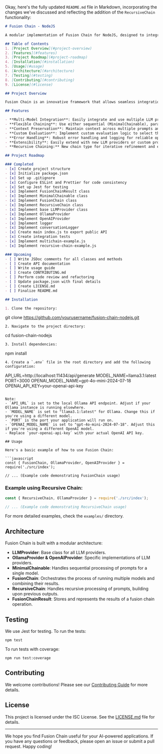 Okay, here's the fully updated `README.md` file in Markdown, incorporating the changes we've discussed and reflecting the addition of the `RecursiveChain` functionality:

```markdown
# Fusion Chain - NodeJS

A modular implementation of Fusion Chain for NodeJS, designed to integrate multiple Language Learning Models (LLMs) for enhanced AI capabilities.

## Table of Contents
1. [Project Overview](#project-overview)
2. [Features](#features)
3. [Project Roadmap](#project-roadmap)
4. [Installation](#installation)
5. [Usage](#usage)
6. [Architecture](#architecture)
7. [Testing](#testing)
8. [Contributing](#contributing)
9. [License](#license)

## Project Overview

Fusion Chain is an innovative framework that allows seamless integration and collaboration between multiple AI language models. It provides a flexible and powerful way to leverage the strengths of different LLMs, enabling more robust and versatile AI-powered applications.

## Features

- **Multi-Model Integration**: Easily integrate and use multiple LLM providers (e.g., Ollama, OpenAI) within a single application.
- **Flexible Chaining**: Use either sequential (MinimalChainable), parallel (FusionChain), or recursive (RecursiveChain) processing of prompts across multiple models.
- **Context Preservation**: Maintain context across multiple prompts and model interactions.
- **Custom Evaluation**: Implement custom evaluation logic to select the best responses from multiple models.
- **Error Handling**: Robust error handling and logging for reliable operation.
- **Extensibility**: Easily extend with new LLM providers or custom processing logic.
- **Recursive Chaining:** New chain type for iterative refinement and expansion of outputs (e.g., story generation).

## Project Roadmap

### Completed
- [x] Create project structure
- [x] Initialize package.json
- [x] Set up .gitignore
- [x] Configure ESLint and Prettier for code consistency
- [x] Set up Jest for testing
- [x] Implement FusionChainResult class
- [x] Implement MinimalChainable class
- [x] Implement FusionChain class
- [x] Implement RecursiveChain class
- [x] Implement base LLMProvider class
- [x] Implement OllamaProvider
- [x] Implement OpenAIProvider
- [x] Implement logger
- [x] Implement conversationLogger
- [x] Create main index.js to export public API
- [x] Create integration tests
- [x] Implement multichain-example.js
- [x] Implement recursive-chain-example.js

### Upcoming
- [ ] Write JSDoc comments for all classes and methods
- [ ] Create API documentation
- [ ] Write usage guide
- [ ] Create CONTRIBUTING.md
- [ ] Perform code review and refactoring
- [ ] Update package.json with final details
- [ ] Create LICENSE.md
- [ ] Finalize README.md

## Installation

1. Clone the repository:
   ```
   git clone https://github.com/yourusername/fusion-chain-nodejs.git
   ```
2. Navigate to the project directory:
   ```
   cd fusion-chain-nodejs
   ```
3. Install dependencies:
   ```
   npm install
   ```
4. Create a `.env` file in the root directory and add the following configuration:
   ```
   API_URL=http://localhost:11434/api/generate
   MODEL_NAME=llama3.1:latest
   PORT=3000
   OPENAI_MODEL_NAME=gpt-4o-mini-2024-07-18
   OPENAI_API_KEY=your-openai-api-key
   ```

   Note: 
   - `API_URL` is set to the local Ollama API endpoint. Adjust if your Ollama instance is running elsewhere.
   - `MODEL_NAME` is set to "llama3.1:latest" for Ollama. Change this if you're using a different model.
   - `PORT` is the port your application will run on.
   - `OPENAI_MODEL_NAME` is set to "gpt-4o-mini-2024-07-18". Adjust this if you're using a different OpenAI model.
   - Replace `your-openai-api-key` with your actual OpenAI API key.

## Usage

Here's a basic example of how to use Fusion Chain:

```javascript
const { FusionChain, OllamaProvider, OpenAIProvider } = require('./src/index');

// ... (Example code demonstrating FusionChain usage)
```

### Example using Recursive Chain:

```javascript
const { RecursiveChain, OllamaProvider } = require('./src/index');

// ... (Example code demonstrating RecursiveChain usage)
```

For more detailed examples, check the `examples/` directory.

## Architecture

Fusion Chain is built with a modular architecture:

- **LLMProvider**: Base class for all LLM providers.
- **OllamaProvider & OpenAIProvider**: Specific implementations of LLM providers.
- **MinimalChainable**: Handles sequential processing of prompts for a single model.
- **FusionChain**: Orchestrates the process of running multiple models and combining their results.
- **RecursiveChain**: Handles recursive processing of prompts, building upon previous outputs.
- **FusionChainResult**: Stores and represents the results of a fusion chain operation.

## Testing

We use Jest for testing. To run the tests:

```
npm test
```

To run tests with coverage:

```
npm run test:coverage
```

## Contributing

We welcome contributions! Please see our [Contributing Guide](CONTRIBUTING.md) for more details.

## License

This project is licensed under the ISC License. See the [LICENSE.md](LICENSE.md) file for details.

---

We hope you find Fusion Chain useful for your AI-powered applications. If you have any questions or feedback, please open an issue or submit a pull request. Happy coding!
```
